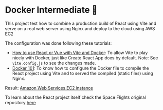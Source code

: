 # Docker Intermediate 🥈

This project test how to combine a production build of React using Vite and serve on a real web server using Nginx and deploy to the cloud using AWS EC2

The configuration was done following these tutorials:

- [How to use React or Vue with Vite and Docker](https://dev.to/ysmnikhil/how-to-build-with-react-or-vue-with-vite-and-docker-1a3l): To allow Vite to play nicely with Docker, just like Create React App does by default. Note: See `vite.config.js` to see the changes made.
- [Docker 101](https://youtu.be/gM2cWo1DWIk?si=-xMsIGmHX34jkQo9&t=777): To know how to configure the Docker file to compile the React project using Vite and to served the compiled (static files) using Nginx.

Result: [Amazon Web Services EC2 instance](http://16.171.59.197:8000/)

To learn about the React project itself check the Space Flights original repository [here](https://github.com/elalienx/space-launch-flights)
